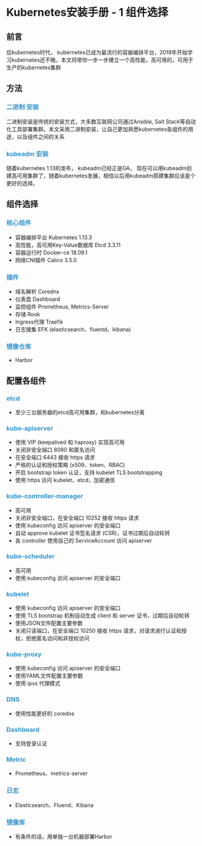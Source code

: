 # Kubernetes安装手册 - 1 组件选择

## 前言
后kubernetes时代， kubernetes已成为最流行的容器编排平台，2019年开始学习kubernetes还不晚，本文将带你一步一步建立一个高性能，高可用的，可用于生产的kubernetes集群

## 方法
### 二进制 安装
二进制安装是传统的安装方式，大多数互联网公司通过Ansible, Salt Stack等自动化工具部署集群。本文采用二进制安装，让自己更加熟悉kubernetes各组件的用途，以及组件之间的关系

### kubeadm 安装
随着kubernetes 1.13的发布， kubeadm已经正是GA， 现在可以用kubeadm创建高可用集群了，随着kubernetes发展，相信以后用kubeadm搭建集群应该是个更好的选择。

## 组件选择

### 核心组件
- 容器编排平台 Kubernetes 1.13.3
- 高性能，高可用Key-Value数据库 Etcd 3.3.11
- 容器运行时 Docker-ce 18.09.1
- 网络CNI插件 Calico 3.5.0

### 插件
- 域名解析 Coredns
- 仪表盘 Dashboard
- 监控组件 Prometheus, Metrics-Server
- 存储 Rook
- Ingress代理 Traefik
- 日志搜集 EFK (elasticsearch、fluentd、kibana)

### 镜像仓库
- Harbor

## 配置各组件
### etcd
- 至少三台服务器的etcd高可用集群，和kubernetes分离

### kube-apiserver
- 使用 VIP (keepalived 和 haproxy) 实现高可用
- 关闭非安全端口 8080 和匿名访问
- 在安全端口 6443 接收 https 请求
- 严格的认证和授权策略 (x509、token、RBAC)
- 开启 bootstrap token 认证，支持 kubelet TLS bootstrapping
- 使用 https 访问 kubelet、etcd，加密通信

### kube-controller-manager
- 高可用
- 关闭非安全端口，在安全端口 10252 接收 https 请求
- 使用 kubeconfig 访问 apiserver 的安全端口
- 自动 approve kubelet 证书签名请求 (CSR)，证书过期后自动轮转
- 各 controller 使用自己的 ServiceAccount 访问 apiserver

### kube-scheduler
- 高可用
- 使用 kubeconfig 访问 apiserver 的安全端口

### kubelet
- 使用 kubeconfig 访问 apiserver 的安全端口
- 使用 TLS bootstrap 机制自动生成 client 和 server 证书，过期后自动轮转
- 使用JSON文件配置主要参数
- 关闭只读端口，在安全端口 10250 接收 https 请求，对请求进行认证和授权，拒绝匿名访问和非授权访问

### kube-proxy
- 使用 kubeconfig 访问 apiserver 的安全端口
- 使用YAML文件配置主要参数
- 使用 ipvs 代理模式

### DNS
- 使用性能更好的 coredns

### Dashboard
- 支持登录认证

### Metric
- Prometheus、metrics-server

### 日志
- Elasticsearch、Fluend、Kibana

### 镜像库
- 有条件的话，用单独一台机器部署Harbor

<style type="text/css">
h3 {color: #3194d0;}
</style>